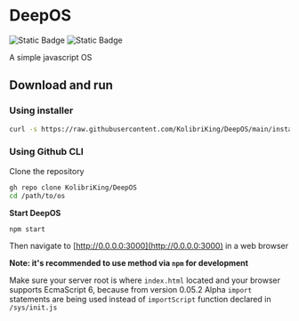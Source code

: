 # DeepOS
![Static Badge](https://img.shields.io/badge/Stable-v.0.13.2-green)
![Static Badge](https://img.shields.io/badge/License-Apache_2.0-orange)

A simple javascript OS

## Download and run
### Using installer
```bash
curl -s https://raw.githubusercontent.com/KolibriKing/DeepOS/main/install.sh | bash
```

### Using Github CLI
Clone the repository

```bash
gh repo clone KolibriKing/DeepOS
cd /path/to/os
```

**Start DeepOS**

```bash
npm start
```

Then navigate to [http://0.0.0.0:3000](http://0.0.0.0:3000) in a web browser

**Note: it's recommended to use method via `npm` for development**

Make sure your server root is where `index.html` located and your browser supports EcmaScript 6, because from version 0.05.2 Alpha `import` statements are being used instead of `importScript` function declared in `/sys/init.js`
